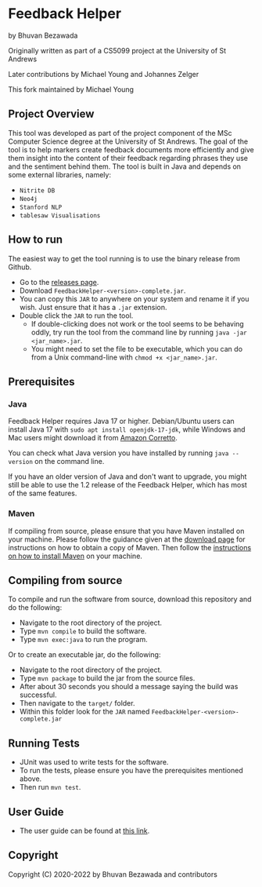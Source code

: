 # Feedback Helper
by Bhuvan Bezawada

Originally written as part of a CS5099 project at the University of St Andrews

Later contributions by Michael Young and Johannes Zelger

This fork maintained by Michael Young

## Project Overview
This tool was developed as part of the project component of the MSc Computer Science degree at the University of St Andrews.
The goal of the tool is to help markers create feedback documents more efficiently and give them insight into the content of their feedback regarding phrases they use and the sentiment behind them.
The tool is built in Java and depends on some external libraries, namely:
- `Nitrite DB`
- `Neo4j`
- `Stanford NLP`
- `tablesaw Visualisations`

## How to run
The easiest way to get the tool running is to use the binary release from Github.
- Go to the [releases page](https://github.com/mtorpey/FeedbackHelper/releases).
- Download `FeedbackHelper-<version>-complete.jar`.
- You can copy this `JAR` to anywhere on your system and rename it if you wish. Just ensure that it has a `.jar` extension.
- Double click the `JAR` to run the tool.
    - If double-clicking does not work or the tool seems to be behaving oddly, try run the tool from the command line by running `java -jar <jar_name>.jar`.
    - You might need to set the file to be executable, which you can do from a Unix command-line with `chmod +x <jar_name>.jar`.

## Prerequisites
### Java
Feedback Helper requires Java 17 or higher.  Debian/Ubuntu users can install Java 17 with `sudo apt install openjdk-17-jdk`, while Windows and Mac users might download it from [Amazon Corretto](https://aws.amazon.com/corretto/).

You can check what Java version you have installed by running `java --version` on the command line.

If you have an older version of Java and don't want to upgrade, you might still be able to use the 1.2 release of the Feedback Helper, which has most of the same features.

### Maven
If compiling from source, please ensure that you have Maven installed on your machine. Please follow the guidance given at the [download page](https://maven.apache.org/download.cgi) for instructions on how to obtain a copy of Maven.
Then follow the [instructions on how to install Maven](https://maven.apache.org/install.html) on your machine.

## Compiling from source
To compile and run the software from source, download this repository and do the following:
- Navigate to the root directory of the project.
- Type `mvn compile` to build the software.
- Type `mvn exec:java` to run the program.

Or to create an executable jar, do the following:
- Navigate to the root directory of the project.
- Type `mvn package` to build the jar from the source files.
- After about 30 seconds you should a message saying the build was successful.
- Then navigate to the `target/` folder.
- Within this folder look for the `JAR` named `FeedbackHelper-<version>-complete.jar`

## Running Tests
- JUnit was used to write tests for the software.
- To run the tests, please ensure you have the prerequisites mentioned above.
- Then run `mvn test`.

## User Guide
- The user guide can be found at [this link](https://drive.google.com/file/d/1UgDoxDrzht1C-oGnEB52T9OMwwsOnGq9/view).

## Copyright
Copyright (C) 2020-2022 by Bhuvan Bezawada and contributors
